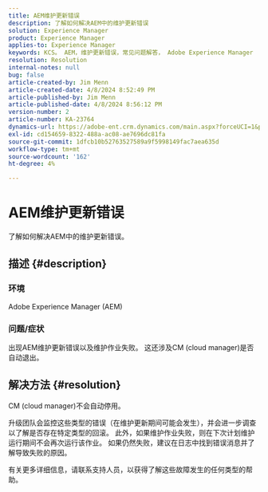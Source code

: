 ```yaml
---
title: AEM维护更新错误
description: 了解如何解决AEM中的维护更新错误
solution: Experience Manager
product: Experience Manager
applies-to: Experience Manager
keywords: KCS。 AEM，维护更新错误，常见问题解答， Adobe Experience Manager
resolution: Resolution
internal-notes: null
bug: false
article-created-by: Jim Menn
article-created-date: 4/8/2024 8:52:49 PM
article-published-by: Jim Menn
article-published-date: 4/8/2024 8:56:12 PM
version-number: 2
article-number: KA-23764
dynamics-url: https://adobe-ent.crm.dynamics.com/main.aspx?forceUCI=1&pagetype=entityrecord&etn=knowledgearticle&id=c7541cf3-e9f5-ee11-a1fe-6045bd006268
exl-id: cd154659-8322-488a-ac08-ae7696dc81fa
source-git-commit: 1dfcb10b52763527589a9f5998149fac7aea635d
workflow-type: tm+mt
source-wordcount: '162'
ht-degree: 4%

---
```


# AEM维护更新错误


了解如何解决AEM中的维护更新错误。

## 描述 {#description}


### 环境

Adobe Experience Manager (AEM)

### 问题/症状

出现AEM维护更新错误以及维护作业失败。 这还涉及CM (cloud manager)是否自动退出。


## 解决方法 {#resolution}


CM (cloud manager)不会自动停用。

升级团队会监控这些类型的错误（在维护更新期间可能会发生），并会进一步调查以了解是否存在特定类型的回滚。
此外，如果维护作业失败，则在下次计划维护运行期间不会再次运行该作业。 如果仍然失败，建议在日志中找到错误消息并了解导致失败的原因。

有关更多详细信息，请联系支持人员，以获得了解这些故障发生的任何类型的帮助。
